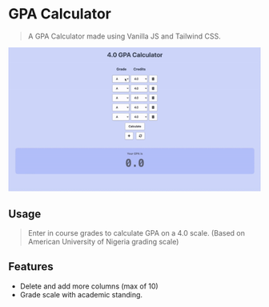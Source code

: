 # GPA Calculator
> A GPA Calculator made using Vanilla JS and Tailwind CSS.
> 
![](demo.gif)

## Usage
>Enter in course grades to calculate GPA on a 4.0 scale.
>(Based on American University of Nigeria grading scale)

## Features
* Delete and add more columns (max of 10)
* Grade scale with academic standing.


